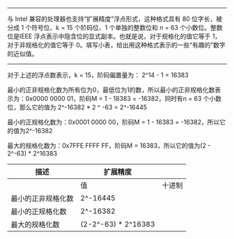 ***

与 Intel 兼容的处理器也支持“扩展精度”浮点形式，这种格式具有 80 位字长，被分成 1 个符号位、k = 15 个阶码位、1 个单独的整数位和 n = 63 个小数位。整数位是IEEE 浮点表示中隐含位的显式副本。也就是说，对于规格化的值它等于 1，对于非规格化的值它等于 0。填写小表，给出用这种格式表示的一些“有趣的”数字的近似值。

***

对于上述的浮点数表示，k = 15，阶码偏置量为： 2^14 - 1 = 16383

最小的正非规格化数为所有位为0，最低位为1的数，所以最小的正非规格化数表示为：0x0000 0000 01，阶码M = 1 - 18383 = -16382，同时有n = 63 个小数位，那么它的值为 2^-16382 * 2 ^ -63 = 2^-16445

最小的正规格化数为：0x0001 0000 00，阶码M = 1 - 16383 = -16382，所以它的值为2^-16382

最大的规格化数为：0x7FFE FFFF FF，阶码M = 16383，所以它的值为(2 - 2^-63) * 2^16383

| 描述                 | 扩展精度            |                |
|----------------------|---------------------|----------------|
|                      |值                   |十进制          |
|最小的正非规格化数    |2^-16445             |                |
|最小的正规格化数      |2^-16382             |                |
|最大的规格化数        |(2-2^-63) * 2^16383  |                |
